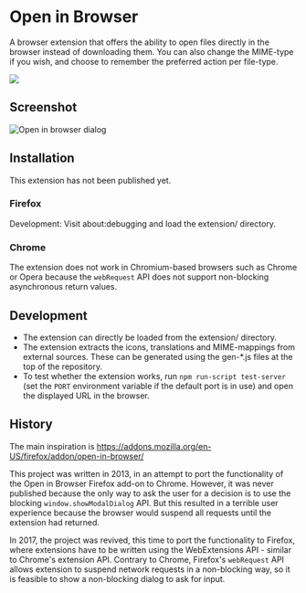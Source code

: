# Open in Browser

A browser extension that offers the ability to open files directly in the browser instead of downloading them.
You can also change the MIME-type if you wish, and choose to remember the preferred action per file-type.

![](https://github.com/Rob--W/open-in-browser/raw/master/design/icon128.png)

## Screenshot
![Open in browser dialog](https://github.com/Rob--W/open-in-browser/raw/master/screenshots/open-in-browser-dialog.png)


## Installation

This extension has not been published yet.

### Firefox
Development: Visit about:debugging and load the extension/ directory.

### Chrome
The extension does not work in Chromium-based browsers such as Chrome or Opera
because the `webRequest` API does not support non-blocking asynchronous return values.


## Development

- The extension can directly be loaded from the extension/ directory.
- The extension extracts the icons, translations and MIME-mappings from external sources. These can
  be generated using the gen-\*.js files at the top of the repository.
- To test whether the extension works, run `npm run-script test-server` (set the `PORT` environment
  variable if the default port is in use) and open the displayed URL in the browser.


## History

The main inspiration is https://addons.mozilla.org/en-US/firefox/addon/open-in-browser/

This project was written in 2013, in an attempt to port the functionality of the Open in Browser
Firefox add-on to Chrome. However, it was never published because the only way to ask the user for
a decision is to use the blocking `window.showModalDialog` API. But this resulted in a terrible user
experience because the browser would suspend all requests until the extension had returned.

In 2017, the project was revived, this time to port the functionality to Firefox, where extensions
have to be written using the WebExtensions API - similar to Chrome's extension API. Contrary to
Chrome, Firefox's `webRequest` API allows extension to suspend network requests in a non-blocking
way, so it is feasible to show a non-blocking dialog to ask for input.
